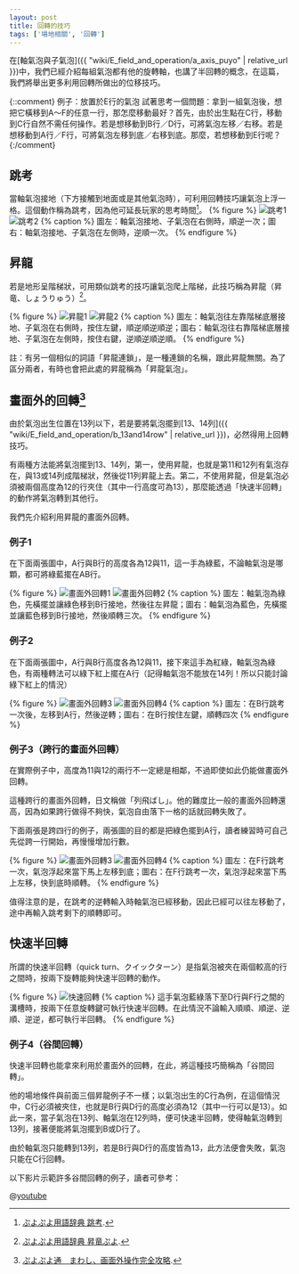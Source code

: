 ```yaml
---
layout: post
title: 回轉的技巧
tags: ['場地相關', '回轉']
---
```


在[軸氣泡與子氣泡]({{ "wiki/E_field_and_operation/a_axis_puyo" | relative_url }})中，我們已經介紹每組氣泡都有他的旋轉軸，也講了半回轉的概念，在這篇，我們將舉出更多利用回轉所做出的位移技巧。

{::comment}
例子：放置於E行的氣泡
試著思考一個問題：拿到一組氣泡後，想把它橫移到A～F的任意一行，那怎麼移動最好？首先，由於出生點在C行，移動到C行自然不需任何操作。若是想移動到B行／D行，可將氣泡左移／右移。若是想移動到A行／F行，可將氣泡左移到底／右移到底。那麼，若想移動到E行呢？
{:/comment}

## 跳考

當軸氣泡接地（下方接觸到地面或是其他氣泡時），可利用回轉技巧讓氣泡上浮一格。這個動作稱為跳考，因為他可延長玩家的思考時間[^1]。
{% figure %}
  ![跳考1](https://i.imgur.com/7xJOWWH.gif) 
  ![跳考2](https://i.imgur.com/FCD55lq.gif)
{% caption %}
圖左：軸氣泡接地、子氣泡在右側時，順逆一次；圖右：軸氣泡接地、子氣泡在左側時，逆順一次。
{% endfigure %}

## 昇龍

若是地形呈階梯狀，可用類似跳考的技巧讓氣泡爬上階梯，此技巧稱為昇龍（昇竜、しょうりゅう）[^2]。

{% figure %}
  ![昇龍1](https://i.imgur.com/iq7TZ3D.gif) 
  ![昇龍2](https://i.imgur.com/zwoTbKV.gif)
{% caption %}
  圖左：軸氣泡往左靠階梯底層接地、子氣泡在右側時，按住左鍵，順逆順逆順逆；圖右：軸氣泡往右靠階梯底層接地、子氣泡在左側時，按住右鍵，逆順逆順逆順。
{% endfigure %}

註：有另一個相似的詞語「昇龍連鎖」，是一種連鎖的名稱，跟此昇龍無關。為了區分兩者，有時也會把此處的昇龍稱為「昇龍氣泡」。

## 畫面外的回轉[^4]

由於氣泡出生位置在13列以下，若是要將氣泡擺到[13、14列]({{ "wiki/E_field_and_operation/b_13and14row" | relative_url }})，必然得用上回轉技巧。

有兩種方法能將氣泡擺到13、14列，第一，使用昇龍，也就是第11和12列有氣泡存在，與13或14列成階梯狀，然後從11列昇龍上去。第二，不使用昇龍，但是氣泡必須被兩個高度為12的行夾住（其中一行高度可為13），那麼能透過「快速半回轉」的動作將氣泡轉到其他行。

我們先介紹利用昇龍的畫面外回轉。

### 例子1

在下面兩張圖中，A行與B行的高度各為12與11，這一手為綠藍，不論軸氣泡是哪顆，都可將綠藍擺在AB行。

{% figure %}
  ![畫面外回轉1](https://i.imgur.com/8FHcd30.gif) 
  ![畫面外回轉2](https://i.imgur.com/rA90SOM.gif)
{% caption %}
  圖左：軸氣泡為綠色，先橫擺並讓綠色移到B行接地，然後往左昇龍；圖右：軸氣泡為藍色，先橫擺並讓藍色移到B行接地，然後順轉三次。
{% endfigure %}

### 例子2

在下面兩張圖中，A行與B行高度各為12與11，接下來這手為紅綠，軸氣泡為綠色，有兩種轉法可以綠下紅上擺在A行（記得軸氣泡不能放在14列！所以只能討論綠下紅上的情況）

{% figure %}
  ![畫面外回轉3](https://i.imgur.com/bIBFUto.gif) 
  ![畫面外回轉4](https://i.imgur.com/7yw9yp8.gif)
{% caption %}
  圖左：在B行跳考一次後，左移到A行，然後逆轉；圖右：在B行按住左鍵，順轉四次
{% endfigure %}

### 例子3（跨行的畫面外回轉）

在實際例子中，高度為11與12的兩行不一定總是相鄰，不過即使如此仍能做畫面外回轉。

這種跨行的畫面外回轉，日文稱做「列飛ばし」。他的難度比一般的畫面外回轉還高，因為如果跨行做得不夠快，氣泡自由落下一格的話就回轉失敗了。

下面兩張是跨四行的例子，兩張圖的目的都是把綠色擺到A行，讀者練習時可自己先從跨一行開始，再慢慢增加行數。

{% figure %}
  ![畫面外回轉3](https://i.imgur.com/G6HJVGC.gif) 
  ![畫面外回轉4](https://i.imgur.com/jxvnHCA.gif)
{% caption %}
  圖左：在F行跳考一次，氣泡浮起來當下馬上左移到底；圖右：在F行跳考一次，氣泡浮起來當下馬上左移，快到底時順轉。
{% endfigure %}

值得注意的是，在跳考的逆轉輸入時軸氣泡已經移動，因此已經可以往左移動了，途中再輸入跳考剩下的順轉即可。

## 快速半回轉

所謂的快速半回轉（quick turn、クイックターン）是指氣泡被夾在兩個較高的行之間時，按兩下旋轉能夠快速半回轉的動作。

{% figure %}
  ![快速回轉](https://imgur.com/Oc3c71A)
{% caption %}
  這手氣泡藍綠落下至D行與F行之間的溝槽時，按兩下任意旋轉鍵可執行快速半回轉。在此情況不論輸入順順、順逆、逆順、逆逆，都可執行半回轉。
{% endfigure %}

### 例子4（谷間回轉）

快速半回轉也能拿來利用於畫面外的回轉，在此，將這種技巧簡稱為「谷間回轉」。

他的場地條件與前面三個昇龍例子不一樣；以氣泡出生的C行為例，在這個情況中，C行必須被夾住，也就是B行與D行的高度必須為12（其中一行可以是13）。如此一來，當子氣泡在13列、軸氣泡在12列時，便可快速半回轉，使得軸氣泡轉到13列，接著便能將氣泡擺到B或D行了。

由於軸氣泡只能轉到13列，若是B行與D行的高度皆為13，此方法便會失敗，氣泡只能在C行回轉。

以下影片示範許多谷間回轉的例子，讀者可參考：

@[youtube](QvLNHT2iFqQ)

[^1]: [ぷよぷよ用語辞典 跳考](https://www26.atwiki.jp/puyowords/pages/95.html).
[^2]: [ぷよぷよ用語辞典 昇竜ぷよ](https://www26.atwiki.jp/puyowords/pages/184.html).
[^3]: [ぷよぷよ用語辞典 昇竜連鎖](https://www26.atwiki.jp/puyowords/pages/167.html).
[^4]: [ぷよぷよ通　まわし、画面外操作完全攻略](https://puyo-camp.jp/posts/65520).
[^5]: [ぷよぷよ通　まわしテクニックはさまっちょむ編](https://www.youtube.com/watch?v=QvLNHT2iFqQ).
